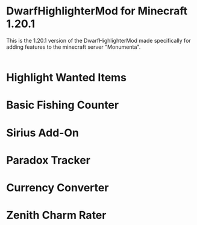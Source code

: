 # DwarfHighlighterMod for Minecraft 1.20.1
This is the 1.20.1 version of the DwarfHighlighterMod made specifically for adding features to the minecraft server "Monumenta".<br>
<br>
# Highlight Wanted Items
# Basic Fishing Counter
# Sirius Add-On
# Paradox Tracker
# Currency Converter
# Zenith Charm Rater
